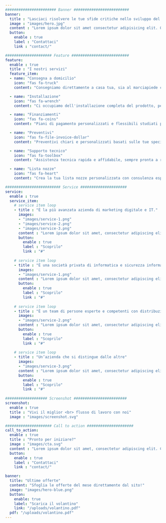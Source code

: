 ```yaml
---
####################### Banner #########################
banner:
  title : "Lasciaci risolvere le tue sfide critiche nello sviluppo del sito web"
  image : "images/hero.jpg"
  content : "Lorem ipsum dolor sit amet consectetur adipisicing elit. Quam nihil enim maxime corporis cumque <br> totam aliquid nam sint inventore optio modi neque laborum officiis necessitatibus"
  button:
    enable : true
    label : "Contattaci"
    link : "contact/"

##################### Feature ##########################
feature:
  enable : true
  title : "I nostri servizi"
  feature_item:
  - name: "Consegna a domicilio"
    icon: "fas fa-truck"
    content: "Consegniamo direttamente a casa tua, sia al marciapiede che al piano, con cura e puntualità."

  - name: "Installazione"
    icon: "fas fa-wrench"
    content: "Ci occupiamo dell'installazione completa del prodotto, per un'esperienza senza problemi."

  - name: "Finanziamenti"
    icon: "fas fa-coins"
    content: "Piani di pagamento personalizzati e flessibili studiati per le tue esigenze."

  - name: "Preventivi"
    icon: "fas fa-file-invoice-dollar"
    content: "Preventivi chiari e personalizzati basati sulle tue specifiche richieste."

  - name: "Supporto tecnico"
    icon: "fas fa-toolbox"
    content: "Assistenza tecnica rapida e affidabile, sempre pronta a rispondere a domande o fornire aggiornamenti."

  - name: "Lista nozze"
    icon: "fas fa-heart"
    content: "Crea la tua lista nozze personalizzata con consulenza esperta e un’ampia gamma di articoli."

######################### Service #####################
service:
  enable : true
  service_item:
    # service item loop
    - title : "È la più avanzata azienda di marketing digitale e IT."
      images:
      - "images/service-1.png"
      - "images/service-2.png"
      - "images/service-3.png"
      content : "Lorem ipsum dolor sit amet, consectetur adipiscing elit. Consequat tristique eget amet, tempus eu at consecttur. Leo facilisi nunc viverra tellus. Ac laoreet sit vel consquat. consectetur adipiscing elit. Consequat tristique eget amet, tempus eu at consecttur. Leo facilisi nunc viverra tellus. Ac laoreet sit vel consquat."
      button:
        enable : true
        label : "Scoprilo"
        link : "#"
        
    # service item loop
    - title : "È una società privata di informatica e sicurezza informatica"
      images:
      - "images/service-1.png"
      content : "Lorem ipsum dolor sit amet, consectetur adipiscing elit. Consequat tristique eget amet, tempus eu at consecttur. Leo facilisi nunc viverra tellus. Ac laoreet sit vel consquat. consectetur adipiscing elit. Consequat tristique eget amet, tempus eu at consecttur. Leo facilisi nunc viverra tellus. Ac laoreet sit vel consquat."
      button:
        enable : true
        label : "Scoprilo"
        link : "#"
        
    # service item loop
    - title : "È un team di persone esperte e competenti con distribuzioni"
      images:
      - "images/service-2.png"
      content : "Lorem ipsum dolor sit amet, consectetur adipiscing elit. Consequat tristique eget amet, tempus eu at consecttur. Leo facilisi nunc viverra tellus. Ac laoreet sit vel consquat. consectetur adipiscing elit. Consequat tristique eget amet, tempus eu at consecttur. Leo facilisi nunc viverra tellus. Ac laoreet sit vel consquat."
      button:
        enable : true
        label : "Scoprilo"
        link : "#"
        
    # service item loop
    - title : "Un’azienda che si distingue dalle altre"
      images:
      - "images/service-3.png"
      content : "Lorem ipsum dolor sit amet, consectetur adipiscing elit. Consequat tristique eget amet, tempus eu at consecttur. Leo facilisi nunc viverra tellus. Ac laoreet sit vel consquat. consectetur adipiscing elit. Consequat tristique eget amet, tempus eu at consecttur. Leo facilisi nunc viverra tellus. Ac laoreet sit vel consquat."
      button:
        enable : true
        label : "Scoprilo"
        link : "#"
        
################### Screenshot ########################
screenshot:
  enable : true
  title : "Vivi il miglior <br> flusso di lavoro con noi"
  image : "images/screenshot.svg"

##################### Call to action #####################
call_to_action:
  enable : true
  title : "Pronto per iniziare?"
  image : "images/cta.svg"
  content : "Lorem ipsum dolor sit amet, consectetur adipiscing elit. Consequat tristique eget amet, tempus eu at consecttur."
  button:
    enable : true
    label : "Contattaci"
    link : "contact/"

banner:
  title: "Ultime offerte"
  content: "Sfoglia le offerte del mese direttamente dal sito!"
  image: "images/hero-blue.png"
  button:
    enable: true
    label: "Scarica il volantino"
    link: "/uploads/volantino.pdf"
  pdf: "/uploads/volantino.pdf"
---
```

